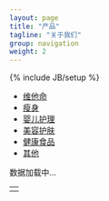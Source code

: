 ```yaml
---
layout: page
title: "产品"
tagline: "关于我们"
group: navigation
weight: 2
---
```

{% include JB/setup %}

<div id="products-nav" class="navbar">
  <div class="navbar-inner">
    <div class="container">
      <ul class="nav">
	      <li class="active" category="vitamins"><a href="javascript:">维他命</a></li>
		    <li category="weight loss"><a href="javascript:">瘦身</a></li>
		    <li category="baby care"><a href="javascript:">婴儿护理</a></li>
		    <li category="skin care"><a href="javascript:">美容护肤</a></li>
		    <li category="healthy food"><a href="javascript:">健康食品</a></li>
		    <li category="others"><a href="javascript:">其他</a></li>
      </ul>
    </div>
  </div>
</div>

<div id="loading-message" class="alert"><span>数据加载中...</span></div>
<div id="products-wrapper">
	<table id="products"><tr><td/></tr></table>
	<div id="pager"/>
</div>